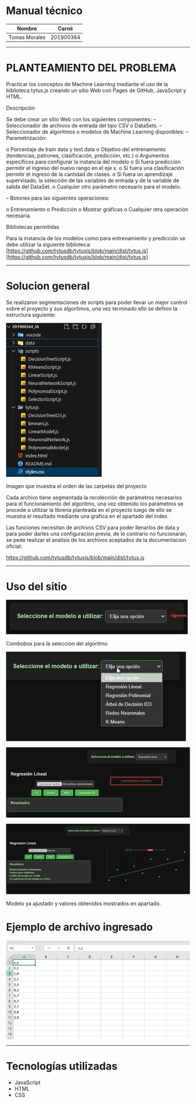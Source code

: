 # Manual técnico

| Nombre | Carné |
| --- | --- |
| Tomas Morales | 201900364 |

---

# PLANTEAMIENTO DEL PROBLEMA

Practicar los conceptos de Machine Learning mediante el uso de la biblioteca tytus.js creando
un sitio Web con Pages de GitHub, JavaScript y HTML.

Descripción

Se debe crear un sitio Web con los siguientes componentes:
– Seleccionador de archivos de entrada del tipo CSV o DataSets.
– Seleccionador de algoritmos o modelos de Machine Learning disponibles:
– Parametrización:

o Porcentaje de train data y test data
o Objetivo del entrenamiento (tendencias, patrones, clasificación, predicción, etc.)
o Argumentos específicos para configurar la instancia del modelo
o Si fuera predicción permitir el ingreso del nuevo rango en el eje x.
o Si fuera una clasificación permitir el ingreso de la cantidad de clases.
o Si fuera un aprendizaje supervisado, la selección de las variables de entrada y de la variable de salida del DataSet.
o Cualquier otro parámetro necesario para el modelo.

– Botones para las siguientes operaciones:

o Entrenamiento
o Predicción
o Mostrar gráficas
o Cualquier otra operación necesaria.

Bibliotecas permitidas

Para la instancia de los modelos como para entrenamiento y predicción se debe utilizar la siguiente biblioteca:
[https://github.com/tytusdb/tytusjs/blob/main/dist/tytus.js](https://github.com/tytusdb/tytusjs/blob/main/dist/tytus.js)

---

# Solucion general

Se realizaron segmentaciones de scripts para poder llevar un mejor control sobre el proyecto y sus algoritmos, una vez terminado ello se definio la estructura siguiente:

![Imagen que muestra el orden de las carpetas del proyecto](MANUAL_TECNICO/image.png)

Imagen que muestra el orden de las carpetas del proyecto

Cada archivo tiene segmentada la recolección de parámetros necesarios para el funcionamiento del algoritmo, una vez obtenido los parámetros se procede a utilizar la librería planteada en el proyecto luego de ello se muestra el resultado mediante una grafica en el apartado del index.

Las funciones necesitan de archivos CSV para poder llenarlos de data y para poder darles una configuracion previa, de lo contrario no funcionaran, se pede realizar el analisis de los archivos aceptados de la documentacion oficial:

 https://github.com/tytusdb/tytusjs/blob/main/dist/tytus.js

---

# Uso del sitio

![Combobox para la seleccion del algoritmo](MANUAL_TECNICO/image%201.png)

Combobox para la seleccion del algoritmo

![image.png](MANUAL_TECNICO/image%202.png)

![image.png](MANUAL_TECNICO/image%203.png)

![image.png](MANUAL_TECNICO/image%204.png)

Modelo ya ajustado y valores obtenidos mostrados en apartado.

# Ejemplo de archivo ingresado

![image.png](MANUAL_TECNICO/image%205.png)

---

# Tecnologías utilizadas

- JavaScript
- HTML
- CSS